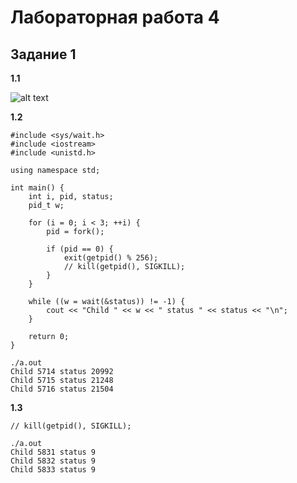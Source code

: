 # Лабораторная работа 4


## Задание 1

**1.1**

![alt text](http://url/to/img.png)

**1.2**

```
#include <sys/wait.h>
#include <iostream>
#include <unistd.h>

using namespace std;

int main() {
	int i, pid, status;
	pid_t w;

	for (i = 0; i < 3; ++i) {
		pid = fork();

		if (pid == 0) {
			exit(getpid() % 256);
			// kill(getpid(), SIGKILL);
		}
	}

	while ((w = wait(&status)) != -1) {
		cout << "Child " << w << " status " << status << "\n";
	}

	return 0;
}
```

```
./a.out 
Child 5714 status 20992
Child 5715 status 21248
Child 5716 status 21504
```

**1.3**

```
// kill(getpid(), SIGKILL);
```

```
./a.out 
Child 5831 status 9
Child 5832 status 9
Child 5833 status 9
```


